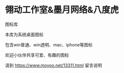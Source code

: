 # 翎动工作室&墨月网络&八度虎
图标库

本库为系统桌面图标

包含win普通、win透明、mac、iphone等图标

欢迎小伙伴共享可爱、有趣的图标

请到 https://www.moyoo.net/13311.html 留言说明
